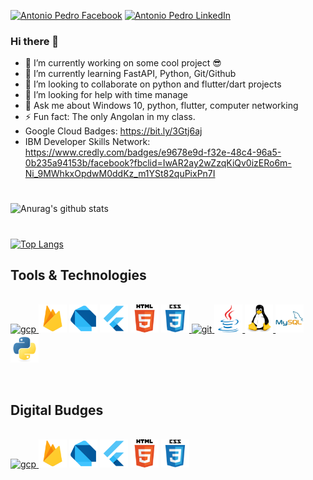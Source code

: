 [![Antonio Pedro Facebook](https://img.shields.io/badge/Facebook-1877F2?style=for-the-badge&logo=facebook&logoColor=white)](https://www.facebook.com/antoniopedro99z/) [![Antonio Pedro LinkedIn](https://img.shields.io/badge/LinkedIn-0077B5?style=for-the-badge&logo=linkedin&logoColor=white)](https://www.linkedin.com/in/antoniopedro99l/)
### Hi there 👋

- 🔭 I’m currently working on some cool project 😎
- 🌱 I’m currently learning FastAPI, Python, Git/Github
- 👯 I’m looking to collaborate on python and flutter/dart projects
- 🤔 I’m looking for help with time manage
- 💬 Ask me about Windows 10, python, flutter, computer networking
- ⚡ Fun fact: The only Angolan in my class.
- Google Cloud Badges: https://bit.ly/3Gtj6aj
- IBM Developer Skills Network: https://www.credly.com/badges/e9678e9d-f32e-48c4-96a5-0b235a94153b/facebook?fbclid=IwAR2ay2wZzqKiQv0izERo6m-Ni_9MWhkxOpdwM0ddKz_m1YSt82quPixPn7I

#

![Anurag's github stats](https://github-readme-stats.vercel.app/api?username=antonio-pedro99)

#
[![Top Langs](https://github-readme-stats.vercel.app/api/top-langs/?username=antonio-pedro99)](https://github.com/antonio-pedro/github-readme-stats)

<h2>Tools & Technologies </h2>
<p>
    <br>
  <a href="https://www.cloudskillsboost.google/public_profiles/88343710-d8aa-4d7f-a5ff-287fb754a9a5">  <img height="45" src="https://www.vectorlogo.zone/logos/google_cloud/google_cloud-icon.svg" alt="gcp" height="45"  /> </a>
    <img height="45"
        src="https://raw.githubusercontent.com/github/explore/80688e429a7d4ef2fca1e82350fe8e3517d3494d/topics/firebase/firebase.png">
    <img height="45"
        src="https://raw.githubusercontent.com/github/explore/80688e429a7d4ef2fca1e82350fe8e3517d3494d/topics/dart/dart.png">
    <img height="45"
        src="https://raw.githubusercontent.com/github/explore/80688e429a7d4ef2fca1e82350fe8e3517d3494d/topics/flutter/flutter.png">
    <img height="45"
        src="https://raw.githubusercontent.com/github/explore/80688e429a7d4ef2fca1e82350fe8e3517d3494d/topics/html/html.png">
    <a href="https://www.w3schools.com/css/" target="_blank"> <img
            src="https://raw.githubusercontent.com/devicons/devicon/master/icons/css3/css3-original-wordmark.svg"
            alt="css3" height="45" /> </a> <a href="https://flask.palletsprojects.com/" target="_blank">
            </a>
    </a> <a href="https://git-scm.com/" target="_blank"> <img
            src="https://www.vectorlogo.zone/logos/git-scm/git-scm-icon.svg" alt="git" height="45" /> </a> <a
        href="https://www.w3.org/html/" target="_blank"> <img
            src="https://raw.githubusercontent.com/devicons/devicon/master/icons/java/java-original.svg" alt="java"
            height="45" /> </a>  <a href="https://www.linux.org/" target="_blank"> <img
            src="https://raw.githubusercontent.com/devicons/devicon/master/icons/linux/linux-original.svg" alt="linux"
            height="45" /> </a> <a href="https://www.mysql.com/" target="_blank"> <img
            src="https://raw.githubusercontent.com/devicons/devicon/master/icons/mysql/mysql-original-wordmark.svg"
            alt="mysql" height="45" /> </a> <a href="https://www.python.org" target="_blank"> <img
            src="https://raw.githubusercontent.com/devicons/devicon/master/icons/python/python-original.svg"
            alt="python" height="45" /> </a>
</p><br>

<h2>Digital Budges </h2>
<p>
    <br>
  <a href="https://www.cloudskillsboost.google/public_profiles/88343710-d8aa-4d7f-a5ff-287fb754a9a5">  <img height="45" src="https://www.vectorlogo.zone/logos/google_cloud/google_cloud-icon.svg" alt="gcp" height="45"  /> </a>
    <img height="45"
        src="https://raw.githubusercontent.com/github/explore/80688e429a7d4ef2fca1e82350fe8e3517d3494d/topics/firebase/firebase.png">
    <img height="45"
        src="https://raw.githubusercontent.com/github/explore/80688e429a7d4ef2fca1e82350fe8e3517d3494d/topics/dart/dart.png">
    <img height="45"
        src="https://raw.githubusercontent.com/github/explore/80688e429a7d4ef2fca1e82350fe8e3517d3494d/topics/flutter/flutter.png">
    <img height="45"
        src="https://raw.githubusercontent.com/github/explore/80688e429a7d4ef2fca1e82350fe8e3517d3494d/topics/html/html.png">
    <a href="https://www.w3schools.com/css/" target="_blank"> <img
            src="https://raw.githubusercontent.com/devicons/devicon/master/icons/css3/css3-original-wordmark.svg"
            alt="css3" height="45" /> </a> <a href="https://flask.palletsprojects.com/" target="_blank"></a>
   
</p><br>

